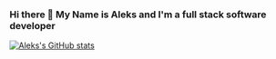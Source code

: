 ### Hi there 👋 My Name is Aleks and I'm a full stack software developer

[![Aleks's GitHub stats](https://github-readme-stats.vercel.app/api?username=ualeks&count_private=true)](https://github.com/anuraghazra/github-readme-stats)

<!--
**ualeks/ualeks** is a ✨ _special_ ✨ repository because its `README.md` (this file) appears on your GitHub profile.

Here are some ideas to get you started:

- 🔭 I’m currently working on ...
- 🌱 I’m currently learning ...
- 👯 I’m looking to collaborate on ...
- 🤔 I’m looking for help with ...
- 💬 Ask me about ...
- 📫 How to reach me: ...
- 😄 Pronouns: ...
- ⚡ Fun fact: ...
-->

